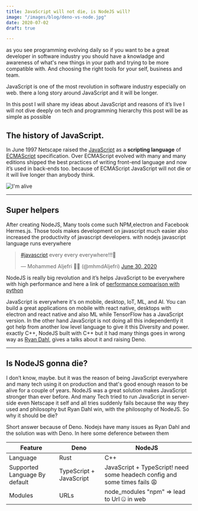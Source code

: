 ```yaml
---
title: JavaScript will not die, is NodeJS will?
image: "/images/blog/deno-vs-node.jpg"
date: 2020-07-02
draft: true

---
```

as you see programming evolving daily so if you want to be a great developer in software industry you should have a knowladge and awareness of what's new things in your path and trying to be more compatible with. And choosing the right tools for your self, business and team.

JavaScript is one of the most revolution in software industry especially on web. there a long story around JavaScript and it will be longer.

In this post I will share my ideas about JavaScript and reasons of it’s live I will not dive deeply on tech and programming hierarchy this post will be as simple as possible

## The history of JavaScript.

In June 1997 Netscape raised the [JavaScript](https://en.wikipedia.org/wiki/JavaScript "JavaScript") as a **scripting language** of [ECMAScript](https://en.wikipedia.org/wiki/ECMAScript "ECMAScript specification on wiki") specification. Over ECMAScript evolved with many and many editions shipped the best practices of writing front-end language and now it’s used in back-ends too. because of ECMAScript JavaScript will not die or it will live longer than anybody think.

![I'm alive](https://media.giphy.com/media/3ohze0LoTC1ZmCDKJW/giphy.gif)

***

## Super helpers

After creating NodeJS, Many tools come such NPM,electron and Facebook Hermes.js. Those tools makes development on javascript much easier also increased the productivity of javascript developers. with nodejs javascript language runs everywhere

<blockquote class="twitter-tweet"><p lang="en" dir="ltr"><a href="https://twitter.com/hashtag/javascript?src=hash&ref_src=twsrc%5Etfw">#javascript</a> every every everywhere!!!💛</p>— Mohammed Aljefri ✌🏽 (@mhmdAljefri) <a href="https://twitter.com/mhmdAljefri/status/1278048642864218113?ref_src=twsrc%5Etfw">June 30, 2020</a></blockquote>

NodeJS is really big revolution and it’s helps JavaScript to be everywhere with high performance and here a link of [performance comparison with python](https://benchmarksgame-team.pages.debian.net/benchmarksgame/fastest/node-python3.html)

JavaScript is everywhere it's on mobile, desktop, IoT, ML, and AI. You can build a great applications on mobile with react native, desktops with electron and react native and also ML while TensorFlow has a JavaScript version. In the other hand JavaScript is not doing all this independently it got help from another low level language to give it this Diversity and power. exactly C++, NodeJS built with C++ but it had many things goes in wrong way as [Ryan Dahl](), gives a talks about it and raising Deno.

***

## Is NodeJS gonna die?

I don’t know, maybe. but it was the reason of being JavaScript everywhere and many tech using it on production and that's good enough reason to be alive for a couple of years. NodeJS was a great solution makes JavaScript stronger than ever before. And many Tech tried to run JavaScript in server-side even Netscape it self and all tries suddenly fails because the way they used and philosophy but Ryan Dahl win, with the philosophy of NodeJS. So why it should be die?

Short answer because of Deno. Nodejs have many issues as Ryan Dahl and the solution was with Deno. In here some deference between them

| Feature | Deno | NodeJS |
| --- | --- | --- |
| Language | Rust | C++ |
| Supported Language By default | TypeScript + JavaScript | JavaScript + TypeScript! need some headech config and some times fails 😩 |
| Modules | URLs | node_modules "npm" => lead to Url 🤐 in web |
